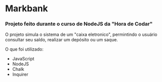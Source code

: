 # Markbank
<h3>Projeto feito durante o curso de NodeJS da "Hora de Codar"</h3>
<p>O projeto simula o sistema de um "caixa eletronico", permintindo o usuário consultar seu saldo, realizar um depósito ou um saque.</p>
<p>O que foi utilizado:</p>
<ul>
  <li>JavaScript</li>
  <li>NodeJS</li>
  <li>Chalk</li>
  <li>Inquirer</li>
</ul>
